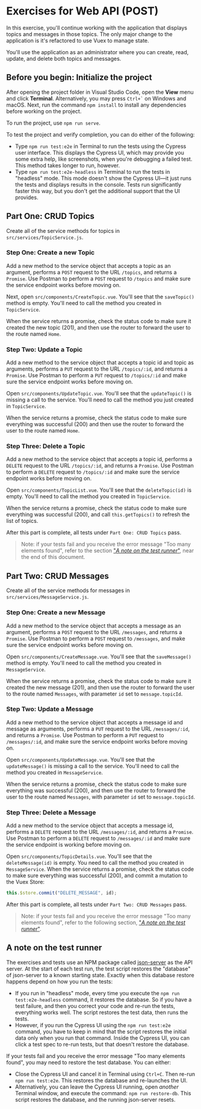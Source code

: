 # Exercises for Web API (POST)

In this exercise, you'll continue working with the application that displays topics and messages in those topics. The only major change to the application is it's refactored to use Vuex to manage state.

You'll use the application as an administrator where you can create, read, update, and delete both topics and messages.

## Before you begin: Initialize the project

After opening the project folder in Visual Studio Code, open the **View** menu and click **Terminal**. Alternatively, you may press `` Ctrl+` `` on Windows and macOS. Next, run the command `npm install` to install any dependencies before working on the project.

To run the project, use `npm run serve`.

To test the project and verify completion, you can do either of the following:

* Type `npm run test:e2e` in Terminal to run the tests using the Cypress user interface. This displays the Cypress UI, which may provide you some extra help, like screenshots, when you're debugging a failed test. This method takes longer to run, however.
* Type `npm run test:e2e-headless` in Terminal to run the tests in "headless" mode. This mode doesn't show the Cypress UI—it just runs the tests and displays results in the console. Tests run significantly faster this way, but you don't get the additional support that the UI provides.

## Part One: CRUD Topics

Create all of the service methods for topics in `src/services/TopicService.js`.

### Step One: Create a new Topic

Add a new method to the service object that accepts a topic as an argument, performs a `POST` request to the URL `/topics`, and returns a `Promise`. Use Postman to perform a `POST` request to `/topics` and make sure the service endpoint works before moving on.

Next, open `src/components/CreateTopic.vue`. You'll see that the `saveTopic()` method is empty. You'll need to call the method you created in `TopicService`.

When the service returns a promise, check the status code to make sure it created the new topic (201), and then use the router to forward the user to the route named `Home`.

### Step Two: Update a Topic

Add a new method to the service object that accepts a topic id and topic as arguments, performs a `PUT` request to the URL `/topics/:id`, and returns a `Promise`. Use Postman to perform a `PUT` request to `/topics/:id` and make sure the service endpoint works before moving on.

Open `src/components/UpdateTopic.vue`. You'll see that the `updateTopic()` is missing a call to the service. You'll need to call the method you just created in `TopicService`.

When the service returns a promise, check the status code to make sure everything was successful (200) and then use the router to forward the user to the route named `Home`.

### Step Three: Delete a Topic

Add a new method to the service object that accepts a topic id, performs a `DELETE` request to the URL `/topics/:id`, and returns a `Promise`. Use Postman to perform a `DELETE` request to `/topics/:id` and make sure the service endpoint works before moving on.

Open `src/components/TopicList.vue`. You'll see that the `deleteTopic(id)` is empty. You'll need to call the method you created in `TopicService`.

When the service returns a promise, check the status code to make sure everything was successful (200), and call `this.getTopics()` to refresh the list of topics.

After this part is complete, all tests under `Part One: CRUD Topics` pass.

>Note: if your tests fail and you receive the error message "Too many elements found", refer to the section ["_A note on the test runner_"](#a-note-on-the-test-runner), near the end of this document.

## Part Two: CRUD Messages

Create all of the service methods for messages in `src/services/MessageService.js`.

### Step One: Create a new Message

Add a new method to the service object that accepts a message as an argument, performs a `POST` request to the URL `/messages`, and returns a `Promise`. Use Postman to perform a `POST` request to `/messages`, and make sure the service endpoint works before moving on.

Open `src/components/CreateMessage.vue`. You'll see that the `saveMessage()` method is empty. You'll need to call the method you created in `MessageService`.

When the service returns a promise, check the status code to make sure it created the new message (201), and then use the router to forward the user to the route named `Messages`, with parameter `id` set to `message.topicId`.

### Step Two: Update a Message

Add a new method to the service object that accepts a message id and message as arguments, performs a `PUT` request to the URL `/messages/:id`, and returns a `Promise`. Use Postman to perform a `PUT` request to `/messages/:id`, and make sure the service endpoint works before moving on.

Open `src/components/UpdateMessage.vue`. You'll see that the `updateMessage()` is missing a call to the service. You'll need to call the method you created in `MessageService`.

When the service returns a promise, check the status code to make sure everything was successful (200), and then use the router to forward the user to the route named `Messages`, with parameter `id` set to `message.topicId`.

### Step Three: Delete a Message

Add a new method to the service object that accepts a message id, performs a `DELETE` request to the URL `/messages/:id`, and returns a `Promise`. Use Postman to perform a `DELETE` request to `/messages/:id` and make sure the service endpoint is working before moving on.

Open `src/components/TopicDetails.vue`. You'll see that the `deleteMessage(id)` is empty. You need to call the method you created in `MessageService`. When the service returns a promise, check the status code to make sure everything was successful (200), and commit a mutation to the Vuex Store:

```js
this.$store.commit("DELETE_MESSAGE", id);
```

After this part is complete, all tests under `Part Two: CRUD Messages` pass.

>Note: if your tests fail and you receive the error message "Too many elements found", refer to the following section, ["_A note on the test runner_"](#a-note-on-the-test-runner).

## A note on the test runner

The exercises and tests use an NPM package called [json-server](https://www.npmjs.com/package/json-server) as the API server. At the start of each test run, the test script restores the "database" of json-server to a known starting state. Exactly when this database restore happens depend on how you run the tests:

* If you run in "headless" mode, every time you execute the `npm run test:e2e-headless` command, it restores the database. So if you have a test failure, and then you correct your code and re-run the tests, everything works well. The script restores the test data, then runs the tests.
* However, if you run the Cypress UI using the `npm run test:e2e` command, you have to keep in mind that the script restores the initial data only when you run that command. Inside the Cypress UI, you can click a test spec to re-run tests, but that doesn't restore the database.

If your tests fail and you receive the error message "Too many elements found", you may need to restore the test database. You can either:
* Close the Cypress UI and cancel it in Terminal using `Ctrl+C`. Then re-run `npm run test:e2e`. This restores the database and re-launches the UI.
* Alternatively, you can leave the Cypress UI running, open _another_ Terminal window, and execute the command: `npm run restore-db`. This script restores the database, and the running json-server resets.
